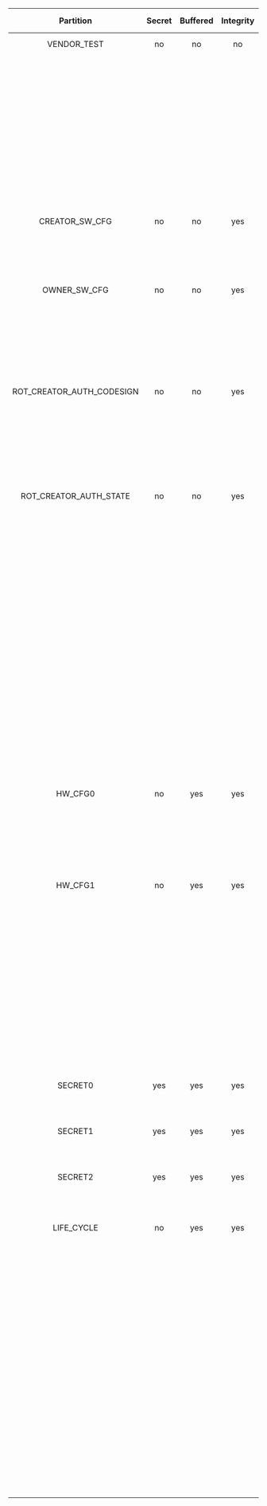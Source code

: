 <!--
DO NOT EDIT THIS FILE DIRECTLY.
It has been generated with ./util/design/gen-otp-mmap.py
-->

|         Partition         |  Secret  |  Buffered  |  Integrity  |  WR Lockable  |  RD Lockable  | Description                                                              |
|:-------------------------:|:--------:|:----------:|:-----------:|:-------------:|:-------------:|:-------------------------------------------------------------------------|
|        VENDOR_TEST        |    no    |     no     |     no      | yes (Digest)  |   yes (CSR)   | Vendor test partition.                                                   |
|                           |          |            |             |               |               | This is reserved for manufacturing smoke checks. The OTP wrapper         |
|                           |          |            |             |               |               | control logic inside prim_otp is allowed to read/write to this           |
|                           |          |            |             |               |               | region. ECC uncorrectable errors seen on the functional prim_otp         |
|                           |          |            |             |               |               | interface will not lead to an alert for this partition.                  |
|                           |          |            |             |               |               | Instead, such errors will be reported as correctable ECC errors.         |
|      CREATOR_SW_CFG       |    no    |     no     |     yes     | yes (Digest)  |   yes (CSR)   | Software configuration partition.                                        |
|                           |          |            |             |               |               | This is for device-specific calibration data. For example, clock,        |
|                           |          |            |             |               |               | LDO, RNG.                                                                |
|       OWNER_SW_CFG        |    no    |     no     |     yes     | yes (Digest)  |   yes (CSR)   | Software configuration partition.                                        |
|                           |          |            |             |               |               | This contains data that changes software behavior in the ROM, for        |
|                           |          |            |             |               |               | example enabling defensive features in ROM or selecting failure          |
|                           |          |            |             |               |               | modes if verification fails.                                             |
| ROT_CREATOR_AUTH_CODESIGN |    no    |     no     |     yes     | yes (Digest)  |   yes (CSR)   | This OTP partition is used to store four P-256 keys                      |
|                           |          |            |             |               |               | and four Sphincs+ keys. The partition requires 464                       |
|                           |          |            |             |               |               | bytes of software visible storage. The partition is                      |
|                           |          |            |             |               |               | locked at manufacturing time to protect against                          |
|                           |          |            |             |               |               | malicious write attempts.                                                |
|  ROT_CREATOR_AUTH_STATE   |    no    |     no     |     yes     | yes (Digest)  |   yes (CSR)   | This OTP partition is used to capture the state of                       |
|                           |          |            |             |               |               | each key slot. Each key can be in one of the                             |
|                           |          |            |             |               |               | following states: BLANK, ENABLED, DISABLED. The                          |
|                           |          |            |             |               |               | encoded values are such that transitions between                         |
|                           |          |            |             |               |               | BLANK -> ENABLED ->  DISABLED are possible without                       |
|                           |          |            |             |               |               | causing ECC errors (this is a mechanism similar to                       |
|                           |          |            |             |               |               | how we manage life cycle state transitions). The                         |
|                           |          |            |             |               |               | partition is left unlocked to allow STATE updates in                     |
|                           |          |            |             |               |               | the field. The ROM_EXT is required to lock access to                     |
|                           |          |            |             |               |               | the OTP Direct Access Interface to prevent DoS                           |
|                           |          |            |             |               |               | attacks from malicious code executing on Silicon                         |
|                           |          |            |             |               |               | Owner partitions. DAI write locking is available in                      |
|                           |          |            |             |               |               | EarlGrey.                                                                |
|          HW_CFG0          |    no    |    yes     |     yes     | yes (Digest)  |      no       | Hardware configuration 0 partition.                                      |
|                           |          |            |             |               |               | This contains                                                            |
|                           |          |            |             |               |               | - DEVICE_ID: Unique device identifier.                                   |
|                           |          |            |             |               |               | - MANUF_STATE: Vector for capturing the manufacturing status.            |
|          HW_CFG1          |    no    |    yes     |     yes     | yes (Digest)  |      no       | Hardware configuration 1 partition.                                      |
|                           |          |            |             |               |               | This contains                                                            |
|                           |          |            |             |               |               | - EN_SRAM_IFETCH: Enable / disable execute from SRAM CSR switch.         |
|                           |          |            |             |               |               | - EN_CSRNG_SW_APP_READ: This input efuse is used to enable access to the |
|                           |          |            |             |               |               | NIST internal state per instance.                                        |
|                           |          |            |             |               |               | - DIS_RV_DM_LATE_DEBUG: Setting this to true bypasses the late debug     |
|                           |          |            |             |               |               | enablement of RV_DM in the DEV life cycle state.                         |
|          SECRET0          |   yes    |    yes     |     yes     | yes (Digest)  | yes (Digest)  | Secret partition 0.                                                      |
|                           |          |            |             |               |               | This contains TEST lifecycle unlock tokens.                              |
|          SECRET1          |   yes    |    yes     |     yes     | yes (Digest)  | yes (Digest)  | Secret partition 1.                                                      |
|                           |          |            |             |               |               | This contains SRAM and flash scrambling keys.                            |
|          SECRET2          |   yes    |    yes     |     yes     | yes (Digest)  | yes (Digest)  | Secret partition 2.                                                      |
|                           |          |            |             |               |               | This contains RMA unlock token, creator root key, and creator seed.      |
|        LIFE_CYCLE         |    no    |    yes     |     yes     |      no       |      no       | Lifecycle partition.                                                     |
|                           |          |            |             |               |               | This contains lifecycle transition count and state. This partition       |
|                           |          |            |             |               |               | cannot be locked since the life cycle state needs to advance to RMA      |
|                           |          |            |             |               |               | in-field. Note that while this partition is not marked secret, it        |
|                           |          |            |             |               |               | is not readable nor writeable via the DAI. Only the LC controller        |
|                           |          |            |             |               |               | can access this partition, and even via the LC controller it is not      |
|                           |          |            |             |               |               | possible to read the raw manufacturing life cycle state in encoded       |
|                           |          |            |             |               |               | form, since that encoding is considered a netlist secret. The LC         |
|                           |          |            |             |               |               | controller only exposes a decoded version of this state.                 |
